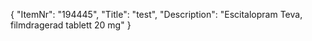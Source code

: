 {
  "ItemNr": "194445",
  "Title": "test",
  "Description": "Escitalopram Teva, filmdragerad tablett 20 mg"
}